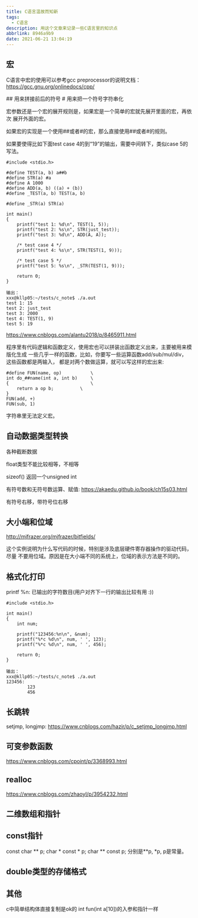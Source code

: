 ```yaml
---
title: C语言温故而知新
tags:
  - C语言
description: 用这个文章来记录一些C语言里的知识点
abbrlink: 8946a9b9
date: 2021-06-21 13:04:19
---
```


宏
-----

  C语言中宏的使用可以参考gcc preprocessor的说明文档：https://gcc.gnu.org/onlinedocs/cpp/

  \#\# 用来拼接前后的符号
  \# 用来把一个符号字符串化
  
  宏参数还是一个宏的展开规则是，如果宏是一个简单的宏就先展开里面的宏，再依次
  展开外面的宏。
 
  如果宏的实现是一个使用##或者#的宏，那么直接使用##或者#的规则。

  如果要使得比如下面test case 4的到“19”的输出，需要中间转下，类似case 5的写法。
```
#include <stdio.h>

#define TEST(a, b) a##b
#define STR(a) #a 
#define A 1000
#define ADD(a, b) ((a) + (b))
#define _TEST(a, b) TEST(a, b)

#define _STR(a) STR(a)

int main()
{
	printf("test 1: %d\n", TEST(1, 5));
	printf("test 2: %s\n", STR(just_test));
	printf("test 3: %d\n", ADD(A, A));

	/* test case 4 */
	printf("test 4: %s\n", STR(TEST(1, 9)));

	/* test case 5 */
	printf("test 5: %s\n", _STR(TEST(1, 9)));

	return 0;
}

输出：
xxx@kllp05:~/tests/c_note$ ./a.out 
test 1: 15
test 2: just_test
test 3: 2000
test 4: TEST(1, 9)
test 5: 19
```
  https://www.cnblogs.com/alantu2018/p/8465911.html

  程序里有代码逻辑和函数定义，使用宏也可以拼装出函数定义出来，主要被用来模版化生成
  一些几乎一样的函数，比如，你要写一些运算函数add/sub/mul/div，这些函数都是两输入，
  都是对两个数做运算，就可以写这样的宏出来:
```
#define FUN(name, op)           \
int do_##name(int a, int b)     \
{                               \
	return a op b;          \
}
FUN(add, +)
FUN(sub, 1)
```
  
  字符串里无法定义宏。

自动数据类型转换
-------------------

  各种截断数据

  float类型不能比较相等，不相等

  sizeof() 返回一个unsigned int

  有符号数和无符号数运算、赋值: https://akaedu.github.io/book/ch15s03.html

  有符号右移，带符号位右移

大小端和位域
---------------

  http://mjfrazer.org/mjfrazer/bitfields/

  这个实例说明为什么写代码的时候，特别是涉及底层硬件寄存器操作的驱动代码，尽量
  不要用位域。原因是在大小端不同的系统上，位域的表示方法是不同的。

格式化打印
-------------

  printf %n: 已输出的字符数目(用户对齐下一行的输出比较有用 :))
```
#include <stdio.h>

int main()
{
	int num;

	printf("123456:%n\n", &num);
	printf("%*c %d\n", num, ' ', 123);
	printf("%*c %d\n", num, ' ', 456);

	return 0;
}

输出：
xxx@kllp05:~/tests/c_note$ ./a.out 
123456:
        123
        456
```

长跳转
-------

  setjmp, longjmp: https://www.cnblogs.com/hazir/p/c_setjmp_longjmp.html

可变参数函数
-------------

  https://www.cnblogs.com/cpoint/p/3368993.html

realloc
----------

  https://www.cnblogs.com/zhaoyl/p/3954232.html

二维数组和指针
-----------------

const指针
------------

  const char ** p; char * const * p; char ** const p;
  分别是**p, *p, p是常量。

double类型的存储格式
------------------------

其他
------

  c中简单结构体直接复制是ok的
  int fun(int a[10])的入参和指针一样
